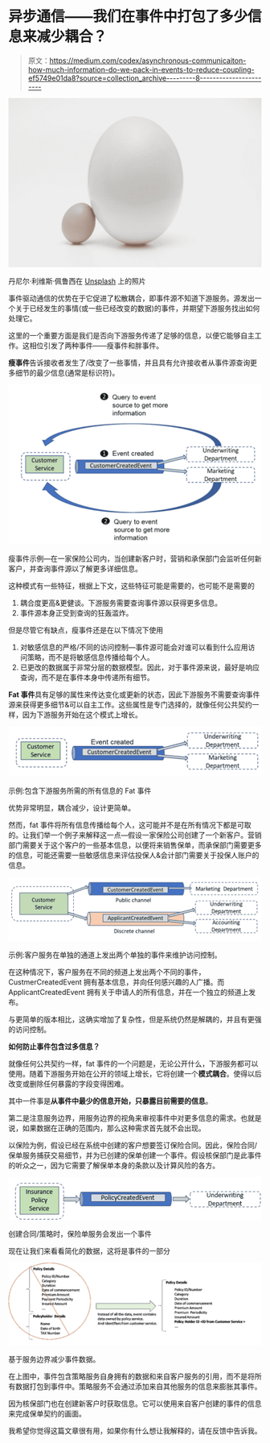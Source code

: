 # 异步通信——我们在事件中打包了多少信息来减少耦合？

> 原文：<https://medium.com/codex/asynchronous-communicaiton-how-much-information-do-we-pack-in-events-to-reduce-coupling-ef5749e01da8?source=collection_archive---------8----------------------->

![](img/508d09d12d7705a2a7329ac3413318ce.png)

丹尼尔·利维斯·佩鲁西在 [Unsplash](https://unsplash.com?utm_source=medium&utm_medium=referral) 上的照片

事件驱动通信的优势在于它促进了松散耦合，即事件源不知道下游服务。源发出一个关于已经发生的事情(或一些已经改变的数据)的事件，并期望下游服务找出如何处理它。

这里的一个重要方面是我们是否向下游服务传递了足够的信息，以便它能够自主工作。这相位引发了两种事件——瘦事件和胖事件。

**瘦事件**告诉接收者发生了/改变了一些事情，并且具有允许接收者从事件源查询更多细节的最少信息(通常是标识符)。

![](img/1aa2227d12e6abdd46fe3d3cd18dfce8.png)

瘦事件示例—在一家保险公司内，当创建新客户时，营销和承保部门会监听任何新客户，并查询事件源以了解更多详细信息。

这种模式有一些特征，根据上下文，这些特征可能是需要的，也可能不是需要的

1.  耦合度更高&更健谈。下游服务需要查询事件源以获得更多信息。
2.  事件源本身正受到查询的狂轰滥炸。

但是尽管它有缺点，瘦事件还是在以下情况下使用

1.  对敏感信息的严格/不同的访问控制—事件源可能会对谁可以看到什么应用访问策略，而不是将敏感信息传播给每个人。
2.  已更改的数据属于非常分层的数据模型。因此，对于事件源来说，最好是响应查询，而不是在事件本身中传递所有细节。

**Fat 事件**具有足够的属性来传达变化或更新的状态，因此下游服务不需要查询事件源来获得更多细节&可以自主工作。这些属性是专门选择的，就像任何公共契约一样，因为下游服务开始在这个模式上增长。

![](img/bb59f6904a748d2d7aaeb7428be814e1.png)

示例:包含下游服务所需的所有信息的 Fat 事件

优势非常明显，耦合减少，设计更简单。

然而，fat 事件将所有信息传播给每个人，这可能并不是在所有情况下都是可取的。让我们举一个例子来解释这一点—假设一家保险公司创建了一个新客户。营销部门需要关于这个客户的一些基本信息，以便将来销售保单，而承保部门需要更多的信息，可能还需要一些敏感信息来评估投保人&会计部门需要关于投保人账户的信息。

![](img/e428737319c39e9d9bdadbce0030c667.png)

示例:客户服务在单独的通道上发出两个单独的事件来维护访问控制。

在这种情况下，客户服务在不同的频道上发出两个不同的事件，CustmerCreatedEvent 拥有基本信息，并向任何感兴趣的人广播。而 ApplicantCreatedEvent 拥有关于申请人的所有信息，并在一个独立的频道上发布。

与更简单的版本相比，这确实增加了复杂性，但是系统仍然是解耦的，并且有更强的访问控制。

**如何防止事件包含过多信息？**

就像任何公共契约一样，fat 事件的一个问题是，无论公开什么，下游服务都可以使用。随着下游服务开始在公开的领域上增长，它将创建一个**模式耦合**。使得以后改变或删除任何暴露的字段变得困难。

其中一件事是**从事件中最少的信息开始，只暴露目前需要的信息**。

第二是注意服务边界，用服务边界的视角来审视事件中对更多信息的需求。也就是说，如果数据在正确的范围内，那么这种需求首先就不会出现。

以保险为例，假设已经在系统中创建的客户想要签订保险合同。因此，保险合同/保单服务捕获交易细节，并为已创建的保单创建一个事件。假设核保部门是此事件的听众之一，因为它需要了解保单本身的条款以及计算风险的各方。

![](img/c3a0ceec4660baead34b9dfafc662b4c.png)

创建合同/策略时，保险单服务会发出一个事件

现在让我们来看看简化的数据，这将是事件的一部分

![](img/90c97d2f133eba90b62a018ea98d273c.png)

基于服务边界减少事件数据。

在上图中，事件包含策略服务自身拥有的数据和来自客户服务的引用，而不是将所有数据打包到事件中。策略服务不会通过添加来自其他服务的信息来膨胀其事件。

因为核保部门也在创建新客户时获取信息。它可以使用来自客户创建的事件的信息来完成保单契约的画面。

我希望你觉得这篇文章很有用，如果你有什么想让我解释的，请在反馈中告诉我。